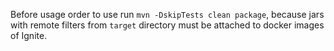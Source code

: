 Before usage order to use run `mvn -DskipTests clean package`, because jars with remote filters from `target` directory 
must be attached to docker images of Ignite.

